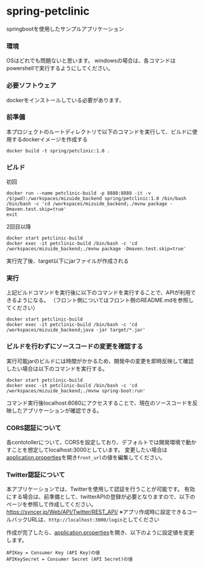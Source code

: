 # spring-petclinic
springbootを使用したサンプルアプリケーション

### 環境
OSはどれでも問題ないと思います。
windowsの場合は、各コマンドはpowershellで実行するようにしてください。

### 必要ソフトウェア
dockerをインストールしている必要があります、

### 前準備
本プロジェクトのルートディレクトリで以下のコマンドを実行して、ビルドに使用するdockerイメージを作成する
```shell
docker build -t spring/petclinic:1.0 .
```
### ビルド
初回
```shell
docker run --name petclinic-build -p 8888:8888 -it -v /$(pwd):/workspaces/mizuide_backend spring/petclinic:1.0 /bin/bash
/bin/bash -c 'cd /workspaces/mizuide_backend;./mvnw package -Dmaven.test.skip=true'
exit
```
2回目以降
```shell
docker start petclinic-build
docker exec -it petclinic-build /bin/bash -c 'cd /workspaces/mizuide_backend;./mvnw package -Dmaven.test.skip=true'
```
実行完了後、target以下にjarファイルが作成される
### 実行
上記ビルドコマンドを実行後に以下のコマンドを実行することで、APIが利用できるようになる。
（フロント側についてはフロント側のREADME.mdを参照してください）
```shell
docker start petclinic-build
docker exec -it petclinic-build /bin/bash -c 'cd /workspaces/mizuide_backend;java -jar target/*.jar'
```

### ビルドを行わずにソースコードの変更を確認する
実行可能jarのビルドには時間がかかるため、開発中の変更を即時反映して確認したい場合は以下のコマンドを実行する。
```shell
docker start petclinic-build
docker exec -it petclinic-build /bin/bash -c 'cd /workspaces/mizuide_backend;./mvnw spring-boot:run'
```
コマンド実行後localhost:8080にアクセスすることで、現在のソースコードを反映したアプリケーションが確認できる。

### CORS認証について
各contotollerについて、CORSを設定しており、デフォルトでは開発環境で動かすことを想定してlocalhost:3000としています。
変更したい場合は[application.properties](src/main/resources/application.properties)を開き`front_url`の値を編集してください。

### Twitter認証について
本アプリケーションでは、Twitterを使用して認証を行うことが可能です。
有効にする場合は、前準備として、twitterAPIの登録が必要となりますので、以下のページを参照して作成してください。
https://syncer.jp/Web/API/Twitter/REST_API/
※アプリ作成時に設定できるコールバックURLは、`http://localhost:3000/login`としてください

作成が完了したら、[application.properties](src/main/resources/application.properties)を開き、以下のように設定値を変更します。
```
APIKey = Consumer Key (API Key)の値
APIKeySecret = Consumer Secret (API Secret)の値
```